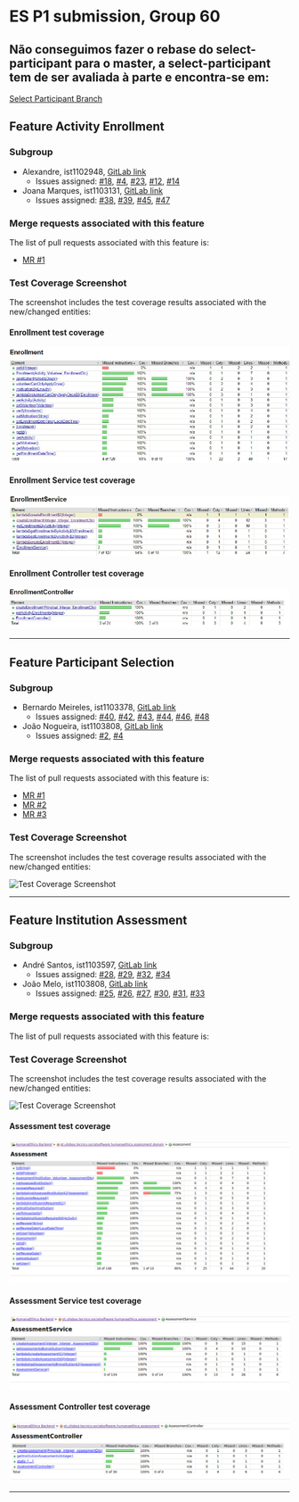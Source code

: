 # ES P1 submission, Group 60

## Não conseguimos fazer o rebase do select-participant para o master, a select-participant tem de ser avaliada à parte e encontra-se em:
[Select Participant Branch](https://gitlab.rnl.tecnico.ulisboa.pt/es/es24-60/-/tree/select-participant)


## Feature Activity Enrollment

### Subgroup
 - Alexandre, ist1102948, [GitLab link](https://gitlab.rnl.tecnico.ulisboa.pt/ist1102948)
   + Issues assigned: [#18](https://gitlab.rnl.tecnico.ulisboa.pt/es/es24-60/-/issues/18), [#4](https://gitlab.rnl.tecnico.ulisboa.pt/es/es24-60/-/issues/4), [#23](https://gitlab.rnl.tecnico.ulisboa.pt/es/es24-60/-/issues/23), [#12](https://gitlab.rnl.tecnico.ulisboa.pt/es/es24-60/-/issues/12), [#14](https://gitlab.rnl.tecnico.ulisboa.pt/es/es24-60/-/issues/14)
 - Joana Marques, ist1103131, [GitLab link](https://gitlab.rnl.tecnico.ulisboa.pt/ist1103131)
   + Issues assigned: [#38](https://gitlab.rnl.tecnico.ulisboa.pt/es/es24-60/-/issues/38), [#39](https://gitlab.rnl.tecnico.ulisboa.pt/es/es24-60/-/issues/39), [#45](https://gitlab.rnl.tecnico.ulisboa.pt/es/es24-60/-/issues/45), [#47](https://gitlab.rnl.tecnico.ulisboa.pt/es/es24-60/-/issues/47)
 
### Merge requests associated with this feature

The list of pull requests associated with this feature is:

 - [MR #1](https://gitlab.rnl.tecnico.ulisboa.pt/es/es24-60/-/merge_requests/2)

### Test Coverage Screenshot

The screenshot includes the test coverage results associated with the new/changed entities:

#### Enrollment test coverage
![enrollment jacco](enrollment.jpeg)

#### Enrollment Service test coverage
![enrollment-service jacco](enrollment-service.jpeg)

#### Enrollment Controller test coverage
![enrollment-controller jacco](enrollment-controller.jpeg)

---

## Feature Participant Selection

### Subgroup
 - Bernardo Meireles, ist1103378, [GitLab link](https://gitlab.rnl.tecnico.ulisboa.pt/ist1103378)
   + Issues assigned: [#40](https://gitlab.rnl.tecnico.ulisboa.pt/es/es24-60/-/issues/40), [#42](https://gitlab.rnl.tecnico.ulisboa.pt/es/es24-60/-/issues/42), [#43](https://gitlab.rnl.tecnico.ulisboa.pt/es/es24-60/-/issues/43), [#44](https://gitlab.rnl.tecnico.ulisboa.pt/es/es24-60/-/issues/44), [#46](https://gitlab.rnl.tecnico.ulisboa.pt/es/es24-60/-/issues/46), [#48](https://gitlab.rnl.tecnico.ulisboa.pt/es/es24-60/-/issues/48)
 - João Nogueira, ist1103808, [GitLab link](https://gitlab.rnl.tecnico.ulisboa.pt/ist1103808)
   + Issues assigned: [#2](https://github.com), [#4](https://github.com)
 
### Merge requests associated with this feature

The list of pull requests associated with this feature is:

 - [MR #1](https://gitlab.rnl.tecnico.ulisboa.pt/es)
 - [MR #2](https://gitlab.rnl.tecnico.ulisboa.pt/es)
 - [MR #3](https://gitlab.rnl.tecnico.ulisboa.pt/es)


### Test Coverage Screenshot

The screenshot includes the test coverage results associated with the new/changed entities:

![Test Coverage Screenshot](https://gitlab.rnl.tecnico.ulisboa.pt/es/templates/-/raw/main/2023/sprints/coverage-example.png?ref_type=heads)

---

## Feature Institution Assessment

### Subgroup
 - André Santos, ist1103597, [GitLab link](https://gitlab.rnl.tecnico.ulisboa.pt/ist1103597)
   + Issues assigned: [#28](https://gitlab.rnl.tecnico.ulisboa.pt/es/es24-60/-/issues/28), [#29](https://gitlab.rnl.tecnico.ulisboa.pt/es/es24-60/-/issues/29), [#32](https://gitlab.rnl.tecnico.ulisboa.pt/es/es24-60/-/issues/32), [#34](https://gitlab.rnl.tecnico.ulisboa.pt/es/es24-60/-/issues/34)
 - João Melo, ist1103808, [GitLab link](https://gitlab.rnl.tecnico.ulisboa.pt/ist1103808)
   + Issues assigned: [#25](https://gitlab.rnl.tecnico.ulisboa.pt/es/es24-60/-/issues/25), [#26](https://gitlab.rnl.tecnico.ulisboa.pt/es/es24-60/-/issues/26), [#27](https://gitlab.rnl.tecnico.ulisboa.pt/es/es24-60/-/issues/27), [#30](https://gitlab.rnl.tecnico.ulisboa.pt/es/es24-60/-/issues/30), [#31](https://gitlab.rnl.tecnico.ulisboa.pt/es/es24-60/-/issues/31), [#33](https://gitlab.rnl.tecnico.ulisboa.pt/es/es24-60/-/issues/33)
 
### Merge requests associated with this feature

The list of pull requests associated with this feature is:


### Test Coverage Screenshot

The screenshot includes the test coverage results associated with the new/changed entities:

![Test Coverage Screenshot](https://gitlab.rnl.tecnico.ulisboa.pt/es/templates/-/raw/main/2023/sprints/coverage-example.png?ref_type=heads)

#### Assessment test coverage
![assessment jacco](assessment.jpeg)

#### Assessment Service test coverage
![assessment-service jacco](assessment-service.jpeg)

#### Assessment Controller test coverage
![assessment-controller jacco](assessment-controller.jpeg)

---
